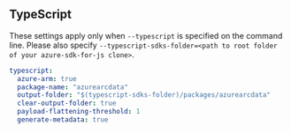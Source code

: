 ## TypeScript

These settings apply only when `--typescript` is specified on the command line.
Please also specify `--typescript-sdks-folder=<path to root folder of your azure-sdk-for-js clone>`.

```yaml $(typescript)
typescript:
  azure-arm: true
  package-name: "azurearcdata"
  output-folder: "$(typescript-sdks-folder)/packages/azurearcdata"
  clear-output-folder: true
  payload-flattening-threshold: 1
  generate-metadata: true
```
